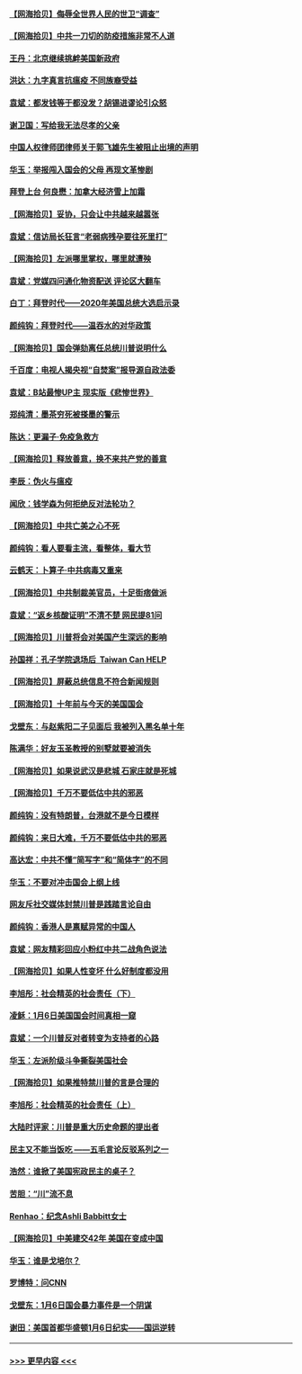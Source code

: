 #### [【网海拾贝】侮辱全世界人民的世卫“调查”](../pages/nsc993/n12727884.md?t=02031501) 
#### [【网海拾贝】中共一刀切的防疫措施非常不人道](../pages/nsc993/n12724879.md?t=02031501) 
#### [王丹：北京继续挑衅美国新政府](../pages/nsc993/n12722456.md?t=02031501) 
#### [洪达：九字真言抗瘟疫 不同族裔受益](../pages/nsc993/n12722448.md?t=02031501) 
#### [袁斌：都发钱等于都没发？胡锡进谬论引众怒](../pages/nsc993/n12722393.md?t=02031501) 
#### [谢卫国：写给我无法尽孝的父亲](../pages/nsc993/n12720325.md?t=02031501) 
#### [中国人权律师团律师关于郭飞雄先生被阻止出境的声明](../pages/nsc993/n12720203.md?t=02031501) 
#### [华玉：举报闯入国会的父母 再现文革惨剧](../pages/nsc993/n12719070.md?t=02031501) 
#### [拜登上台 何良懋：加拿大经济雪上加霜](../pages/nsc993/n12718943.md?t=02031501) 
#### [【网海拾贝】妥协，只会让中共越来越嚣张](../pages/nsc993/n12717392.md?t=02031501) 
#### [袁斌：信访局长狂言“老弱病残孕要往死里打”](../pages/nsc993/n12717343.md?t=02031501) 
#### [【网海拾贝】左派哪里掌权，哪里就遭殃](../pages/nsc993/n12715009.md?t=02031501) 
#### [袁斌：党媒四问通化物资配送 评论区大翻车](../pages/nsc993/n12714950.md?t=02031501) 
#### [白丁：拜登时代——2020年美国总统大选启示录](../pages/nsc993/n12714920.md?t=02031501) 
#### [颜纯钩：拜登时代——温吞水的对华政策](../pages/nsc993/n12713245.md?t=02031501) 
#### [【网海拾贝】国会弹劾离任总统川普说明什么](../pages/nsc993/n12712816.md?t=02031501) 
#### [千百度：电视人揭央视“自焚案”报导源自政法委](../pages/nsc993/n12709760.md?t=02031501) 
#### [袁斌：B站最惨UP主 现实版《悲惨世界》](../pages/nsc993/n12709686.md?t=02031501) 
#### [郑纯清：墨茶穷死被搽墨的警示](../pages/nsc993/n12709262.md?t=02031501) 
#### [陈达：更漏子·免疫急救方](../pages/nsc993/n12709244.md?t=02031501) 
#### [【网海拾贝】释放善意，换不来共产党的善意](../pages/nsc993/n12708361.md?t=02031501) 
#### [李辰：伪火与瘟疫](../pages/nsc993/n12707981.md?t=02031501) 
#### [闻欣：钱学森为何拒绝反对法轮功？](../pages/nsc993/n12707407.md?t=02031501) 
#### [【网海拾贝】中共亡美之心不死](../pages/nsc993/n12707621.md?t=02031501) 
#### [颜纯钩：看人要看主流，看整体，看大节](../pages/nsc993/n12707536.md?t=02031501) 
#### [云鹤天：卜算子‧中共病毒又重来](../pages/nsc993/n12707408.md?t=02031501) 
#### [【网海拾贝】中共制裁美官员，十足街痞做派](../pages/nsc993/n12705115.md?t=02031501) 
#### [袁斌：“返乡核酸证明”不清不楚 网民提81问](../pages/nsc993/n12704982.md?t=02031501) 
#### [【网海拾贝】川普将会对美国产生深远的影响](../pages/nsc993/n12703045.md?t=02031501) 
#### [孙国祥：孔子学院退场后  Taiwan Can HELP](../pages/nsc993/n12702430.md?t=02031501) 
#### [【网海拾贝】屏蔽总统信息不符合新闻规则](../pages/nsc993/n12699998.md?t=02031501) 
#### [【网海拾贝】十年前与今天的美国国会](../pages/nsc993/n12696993.md?t=02031501) 
#### [戈壁东：与赵紫阳二子见面后 我被列入黑名单十年](../pages/nsc993/n12696215.md?t=02031501) 
#### [陈满华：好友玉圣教授的别墅就要被消失](../pages/nsc993/n12695411.md?t=02031501) 
#### [【网海拾贝】如果说武汉是悲城 石家庄就是死城](../pages/nsc993/n12694589.md?t=02031501) 
#### [【网海拾贝】千万不要低估中共的邪恶](../pages/nsc993/n12692771.md?t=02031501) 
#### [颜纯钩：没有特朗普，台港就不是今日模样](../pages/nsc993/n12692678.md?t=02031501) 
#### [颜纯钩：来日大难，千万不要低估中共的邪恶](../pages/nsc993/n12692080.md?t=02031501) 
#### [高达宏：中共不懂“简写字”和“简体字”的不同](../pages/nsc993/n12692068.md?t=02031501) 
#### [华玉：不要对冲击国会上纲上线](../pages/nsc993/n12689948.md?t=02031501) 
#### [网友斥社交媒体封禁川普是践踏言论自由](../pages/nsc993/n12687482.md?t=02031501) 
#### [颜纯钩：香港人是禀赋异常的中国人](../pages/nsc993/n12685142.md?t=02031501) 
#### [袁斌：网友精彩回应小粉红中共二战角色说法](../pages/nsc993/n12684994.md?t=02031501) 
#### [【网海拾贝】如果人性变坏 什么好制度都没用](../pages/nsc993/n12683000.md?t=02031501) 
#### [李旭彤：社会精英的社会责任（下）](../pages/nsc993/n12680604.md?t=02031501) 
#### [凌稣：1月6日美国国会时间真相一窥](../pages/nsc993/n12682780.md?t=02031501) 
#### [袁斌：一个川普反对者转变为支持者的心路](../pages/nsc993/n12682700.md?t=02031501) 
#### [华玉：左派阶级斗争撕裂美国社会](../pages/nsc993/n12681226.md?t=02031501) 
#### [【网海拾贝】如果推特禁川普的言是合理的](../pages/nsc993/n12681232.md?t=02031501) 
#### [李旭彤：社会精英的社会责任（上）](../pages/nsc993/n12680501.md?t=02031501) 
#### [大陆时评家：川普是重大历史命题的提出者](../pages/nsc993/n12679904.md?t=02031501) 
#### [民主又不能当饭吃 ——五毛言论反驳系列之一](../pages/nsc993/n12679877.md?t=02031501) 
#### [浩然：谁掀了美国宪政民主的桌子？](../pages/nsc993/n12679850.md?t=02031501) 
#### [苦胆：“川”流不息](../pages/nsc993/n12678388.md?t=02031501) 
#### [Renhao：纪念Ashli Babbitt女士](../pages/nsc993/n12678359.md?t=02031501) 
#### [【网海拾贝】中美建交42年 美国在变成中国](../pages/nsc993/n12678324.md?t=02031501) 
#### [华玉：谁是戈培尔？](../pages/nsc993/n12677515.md?t=02031501) 
#### [罗博特：问CNN](../pages/nsc993/n12677172.md?t=02031501) 
#### [戈壁东：1月6日国会暴力事件是一个阴谋](../pages/nsc993/n12674639.md?t=02031501) 
#### [谢田：美国首都华盛顿1月6日纪实——国运逆转](../pages/nsc993/n12673190.md?t=02031501) 

----
#### [ >>> 更早内容 <<< ](../indexes/nsc993-earlier.md)
